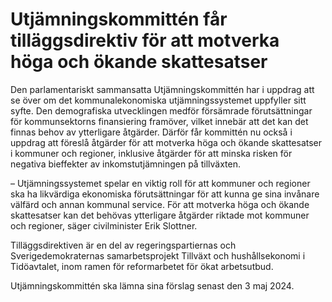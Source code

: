 # Utjämningskommittén får tilläggsdirektiv för att motverka höga och ökande skattesatser

Den parlamentariskt samman­­satta Utjämningskommittén har i uppdrag att se över om det kommunalekonomiska utjämningssystemet uppfyller sitt syfte. Den demografiska utvecklingen medför försämrade förutsättningar för kommunsektorns finansiering framöver, vilket innebär att det kan det finnas behov av ytterligare åtgärder. Därför får kommittén nu också i uppdrag att föreslå åtgärder för att motverka höga och ökande skattesatser i kommuner och regioner, inklusive åtgärder för att minska risken för negativa bieffekter av inkomstutjämningen på tillväxten.

– Utjämningssystemet spelar en viktig roll för att kommuner och regioner ska ha likvärdiga ekonomiska förutsättningar för att kunna ge sina invånare välfärd och annan kommunal service. För att motverka höga och ökande skattesatser kan det behövas ytterligare åtgärder riktade mot kommuner och regioner, säger civilminister Erik Slottner.

Tilläggsdirektiven är en del av regeringspartiernas och Sverigedemokraternas samarbetsprojekt Tillväxt och hushållsekonomi i Tidöavtalet, inom ramen för reformarbetet för ökat arbetsutbud.

Utjämningskommittén ska lämna sina förslag senast den 3 maj 2024\.
